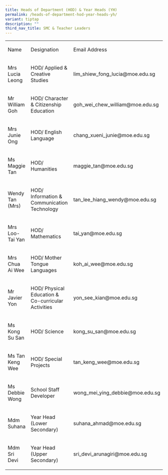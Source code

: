 ```yaml
---
title: Heads of Department (HOD) & Year Heads (YH)
permalink: /heads-of-department-hod-year-heads-yh/
variant: tiptap
description: ""
third_nav_title: SMC & Teacher Leaders
---
```

<table style="minWidth: 75px">
<colgroup>
<col>
<col>
<col>
</colgroup>
<tbody>
<tr>
<td rowspan="1" colspan="1">
<p>Name</p>
</td>
<td rowspan="1" colspan="1">
<p>Designation</p>
</td>
<td rowspan="1" colspan="1">
<p>Email Address</p>
</td>
</tr>
<tr>
<td rowspan="1" colspan="1">
<p>Mrs Lucia Leong</p>
</td>
<td rowspan="1" colspan="1">
<p>HOD/ Applied &amp; Creative Studies</p>
</td>
<td rowspan="1" colspan="1">
<p><a rel="noopener noreferrer nofollow" target="_blank">lim_shiew_fong_lucia@moe.edu.sg</a>
</p>
</td>
</tr>
<tr>
<td rowspan="1" colspan="1">
<p>Mr William Goh</p>
</td>
<td rowspan="1" colspan="1">
<p>HOD/ Character &amp; Citizenship Education</p>
</td>
<td rowspan="1" colspan="1">
<p><a rel="noopener noreferrer nofollow" target="_blank">goh_wei_chew_william@moe.edu.sg</a>
</p>
</td>
</tr>
<tr>
<td rowspan="1" colspan="1">
<p>Mrs Junie Ong</p>
</td>
<td rowspan="1" colspan="1">
<p>HOD/ English Language</p>
</td>
<td rowspan="1" colspan="1">
<p><a rel="noopener noreferrer nofollow" target="_blank">chang_xueni_junie@moe.edu.sg</a>
</p>
</td>
</tr>
<tr>
<td rowspan="1" colspan="1">
<p>Ms Maggie Tan</p>
</td>
<td rowspan="1" colspan="1">
<p>HOD/ Humanities</p>
</td>
<td rowspan="1" colspan="1">
<p><a rel="noopener noreferrer nofollow" target="_blank">maggie_tan@moe.edu.sg</a>
</p>
</td>
</tr>
<tr>
<td rowspan="1" colspan="1">
<p>Wendy Tan (Mrs)</p>
</td>
<td rowspan="1" colspan="1">
<p>HOD/ Information &amp; Communication Technology</p>
</td>
<td rowspan="1" colspan="1">
<p><a rel="noopener noreferrer nofollow" target="_blank">tan_lee_hiang_wendy@moe.edu.sg</a>
</p>
</td>
</tr>
<tr>
<td rowspan="1" colspan="1">
<p>Mrs Loo-Tai Yan</p>
</td>
<td rowspan="1" colspan="1">
<p>HOD/ Mathematics</p>
</td>
<td rowspan="1" colspan="1">
<p><a rel="noopener noreferrer nofollow" target="_blank">tai_yan@moe.edu.sg</a>
</p>
</td>
</tr>
<tr>
<td rowspan="1" colspan="1">
<p>Mrs Chua Ai Wee</p>
</td>
<td rowspan="1" colspan="1">
<p>HOD/ Mother Tongue Languages</p>
</td>
<td rowspan="1" colspan="1">
<p><a rel="noopener noreferrer nofollow" target="_blank">koh_ai_wee@moe.edu.sg</a>
</p>
</td>
</tr>
<tr>
<td rowspan="1" colspan="1">
<p>Mr Javier Yon</p>
</td>
<td rowspan="1" colspan="1">
<p>HOD/ Physical Education &amp; Co-curricular Activities</p>
</td>
<td rowspan="1" colspan="1">
<p><a rel="noopener noreferrer nofollow" target="_blank">yon_see_kian@moe.edu.sg</a>
</p>
</td>
</tr>
<tr>
<td rowspan="1" colspan="1">
<p>Ms Kong Su San</p>
</td>
<td rowspan="1" colspan="1">
<p>HOD/ Science&nbsp;</p>
</td>
<td rowspan="1" colspan="1">
<p><a rel="noopener noreferrer nofollow" target="_blank">kong_su_san@moe.edu.sg</a>
</p>
</td>
</tr>
<tr>
<td rowspan="1" colspan="1">
<p>Ms Tan Keng Wee</p>
</td>
<td rowspan="1" colspan="1">
<p>HOD/ Special Projects</p>
</td>
<td rowspan="1" colspan="1">
<p><a rel="noopener noreferrer nofollow" target="_blank">tan_keng_wee@moe.edu.sg</a>
</p>
</td>
</tr>
<tr>
<td rowspan="1" colspan="1">
<p>Ms Debbie Wong</p>
</td>
<td rowspan="1" colspan="1">
<p>School Staff Developer</p>
</td>
<td rowspan="1" colspan="1">
<p><a rel="noopener noreferrer nofollow" target="_blank">wong_mei_ying_debbie@moe.edu.sg</a>
</p>
</td>
</tr>
<tr>
<td rowspan="1" colspan="1">
<p>Mdm Suhana</p>
</td>
<td rowspan="1" colspan="1">
<p>Year Head (Lower Secondary)</p>
</td>
<td rowspan="1" colspan="1">
<p><a rel="noopener noreferrer nofollow" target="_blank">suhana_ahmad@moe.edu.sg</a>
</p>
</td>
</tr>
<tr>
<td rowspan="1" colspan="1">
<p>Mdm Sri Devi</p>
</td>
<td rowspan="1" colspan="1">
<p>Year Head (Upper Secondary)</p>
</td>
<td rowspan="1" colspan="1">
<p><a rel="noopener noreferrer nofollow" target="_blank">sri_devi_arunagiri@moe.edu.sg</a>
</p>
</td>
</tr>
</tbody>
</table>
<p></p>